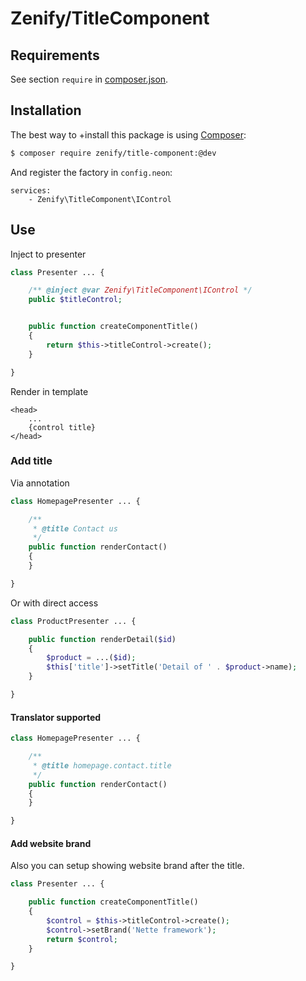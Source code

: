 # Zenify/TitleComponent


## Requirements

See section `require` in [composer.json](composer.json).


## Installation

The best way to +install this package is using [Composer](http://getcomposer.org/):

```sh
$ composer require zenify/title-component:@dev
```

And register the factory in `config.neon`:

```neon
services:
	- Zenify\TitleComponent\IControl
```


## Use

Inject to presenter

```php
class Presenter ... {

	/** @inject @var Zenify\TitleComponent\IControl */
	public $titleControl;


	public function createComponentTitle()
	{
		return $this->titleControl->create();
	}

}
```

Render in template

```smarty
<head>
	...
	{control title}
</head>
```

### Add title

Via annotation

```php
class HomepagePresenter ... {

	/**
	 * @title Contact us
	 */
	public function renderContact()
	{
	}

}
```

Or with direct access

```php
class ProductPresenter ... {

	public function renderDetail($id)
	{
		$product = ...($id);
		$this['title']->setTitle('Detail of ' . $product->name);
	}

}
```

#### Translator supported


```php
class HomepagePresenter ... {

	/**
	 * @title homepage.contact.title
	 */
	public function renderContact()
	{
	}

}
```

#### Add website brand

Also you can setup showing website brand after the title.

```php
class Presenter ... {

	public function createComponentTitle()
	{
		$control = $this->titleControl->create();
		$control->setBrand('Nette framework');
		return $control;
	}

}
```
